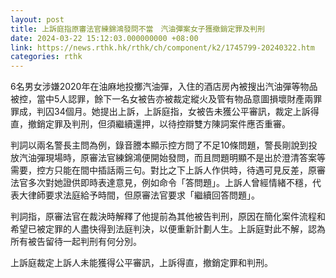 ```yaml
---
layout: post
title: 上訴庭指原審法官練錦鴻發問不當　汽油彈案女子獲撤銷定罪及判刑
date: 2024-03-22 15:12:03.000000000 +08:00
link: https://news.rthk.hk/rthk/ch/component/k2/1745799-20240322.htm
categories: rthk
---
```


6名男女涉嫌2020年在油麻地投擲汽油彈，入住的酒店房內被搜出汽油彈等物品被控，當中5人認罪，餘下一名女被告亦被裁定縱火及管有物品意圖損壞財產兩罪罪成，判囚34個月。她提出上訴，上訴庭指，女被告未獲公平審訊，裁定上訴得直，撤銷定罪及判刑，但須繼續還押，以待控辯雙方陳詞案件應否重審。

判詞以兩名警長主問為例，錄音謄本顯示控方問了不足10條問題，警長剛說到投放汽油彈現場時，原審法官練錦鴻便開始發問，而且問題明顯不是出於澄清答案等需要，控方只能在間中插話兩三句。對比之下上訴人作供時，待遇可見反差，原審法官多次對她證供即時表達意見，例如命令「答問題」。上訴人曾經情緒不穩，代表大律師要求法庭給予時間，但原審法官要求「繼續回答問題」。

判詞指，原審法官在裁決時解釋了他提前為其他被告判刑，原因在簡化案件流程和希望已被定罪的人盡快得到法庭判決，以便重新計劃人生。上訴庭對此不解，認為所有被告留待一起判刑有何分別。

上訴庭裁定上訴人未能獲得公平審訊，上訴得直，撤銷定罪和判刑。
